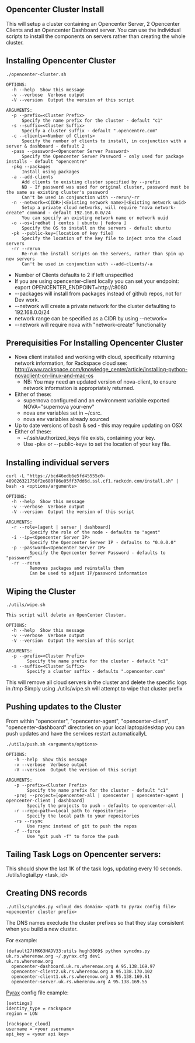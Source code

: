 Opencenter Cluster Install
-----------------------

This will setup a cluster containing an Opencenter Server, 2 Opencenter Clients and an Opencenter Dashboard server.
You can use the individual scripts to install the components on servers rather than creating the whole cluster.

Installing Opencenter Cluster
-----------------------

    ./opencenter-cluster.sh

    OPTIONS:
      -h --help  Show this message
      -v --verbose  Verbose output
      -V --version  Output the version of this script

    ARGUMENTS:
      -p --prefix=<Cluster Prefix>
          Specify the name prefix for the cluster - default "c1"
      -s --suffix=<Cluster Suffix>
          Specify a cluster suffix - default ".opencentre.com"
      -c --clients=<Number of Clients>
          Specify the number of clients to install, in conjunction with a server & dashboard - default 2
      -pass --password=<Opencenter Server Password>
          Specify the Opencenter Server Password - only used for package installs - default "opencentre"
      -pkg --packages
          Install using packages
      -a --add-clients
          Add clients to existing cluster specified by --prefix
          NB - If password was used for original cluster, password must be the same as existing cluster's password
          Can't be used in conjunction with --rerun/-rr
      -n --network=<CIDR>|<Existing network name>|<Existing network uuid>
          Setup a private cloud networks, will require "nova network-create" command - default 192.168.0.0/24
          You can specify an existing network name or network uuid
      -o --os=[redhat | centos | ubuntu | fedora ]
          Specify the OS to install on the servers - default ubuntu
      -pk --public-key=[location of key file]
          Specify the location of the key file to inject onto the cloud servers
      -rr --rerun
          Re-run the install scripts on the servers, rather than spin up new servers
          Can't be used in conjunction with --add-clients/-a

* Number of Clients defaults to 2 if left unspecified
* If you are using opencenter-client locally you can set your endpoint:
export OPENCENTER_ENDPOINT=http://<ip of server>:8080
* --packages will install from packages instead of github repos, not for Dev work.
* --network will create a private network for the cluster defaulting to 192.168.0.0/24
* network range can be specified as a CIDR by using --network=<CIDR>
* --network will require nova with "network-create" functionality

Prerequisities For Installing Opencenter Cluster
-----------------------

* Nova client installed and working with cloud, specifically returning network information, for Rackspace cloud see:
    http://www.rackspace.com/knowledge_center/article/installing-python-novaclient-on-linux-and-mac-os
  * NB: You may need an updated version of nova-client, to ensure network information is appropriately returned.
* Either of these:
  * supernova configured and an environment variable exported NOVA="supernova your-env"
  * nova env variables set in ~/csrc.
  * nova env variables already sourced
* Up to date versions of bash & sed - this may require updating on OSX
* Either of these:
  * ~/.ssh/authorized_keys file exists, containing your key.
  * Use -pk= or --public-key= to set the location of your key file.

Installing individual servers
-----------------------

    curl -L "https://bcd46edb6e5fd45555c0-409026321750f2e680f86e05ff37dd6d.ssl.cf1.rackcdn.com/install.sh" | bash -s <options/arguments>

    OPTIONS:
      -h --help  Show this message
      -v --verbose  Verbose output
      -V --version  Output the version of this script

    ARGUMENTS:
      -r --role=[agent | server | dashboard]
             Specify the role of the node - defaults to "agent"
      -i --ip=<Opencenter Server IP>
             Specify the Opencenter Server IP - defaults to "0.0.0.0"
      -p --password=<Opencenter Server IP>
             Specify the Opencenter Server Password - defaults to "password"
      -rr --rerun
             Removes packages and reinstalls them
             Can be used to adjust IP/password information

Wiping the Cluster 
-----------------------

    ./utils/wipe.sh

    This script will delete an OpenCenter Cluster.

    OPTIONS:
      -h --help  Show this message
      -v --verbose  Verbose output
      -V --version  Output the version of this script

    ARGUMENTS:
      -p --prefix=<Cluster Prefix>
            Specify the name prefix for the cluster - default "c1"
      -s --suffix=<Cluster Suffix>
            Specify a cluster suffix - defaults ".opencenter.com"


This will remove all cloud servers in the cluster and delete the specific logs in /tmp
Simply using ./utils/wipe.sh <Cluster-Prefix> will attempt to wipe that cluster prefix

Pushing updates to the Cluster
-----------------------

From within "opencenter", "opencenter-agent", "opencenter-client", "opencenter-dashboard" directories on your local laptop/desktop
you can push updates and have the services restart automaticallyL

    ./utils/push.sh <arguments/options>

    OPTIONS:
       -h --help  Show this message
       -v --verbose  Verbose output
       -V --version  Output the version of this script

    ARGUMENTS:
       -p --prefix=<Cluster Prefix>
            Specify the name prefix for the cluster - default "c1"
       -proj --project=[opencenter-all | opencenter | opencenter-agent | opencenter-client | dashboard]
            Specify the projects to push - defaults to opencenter-all
       -r --repo-path=<Local path to repositories>
            Specify the local path to your repositories
       -rs --rsync
            Use rsync instead of git to push the repos
       -f --force
            Use "git push -f" to force the push

 Tailing Task Logs on Opencenter servers:
-----------------------

This should show the last 1K of the task logs, updating every 10 seconds.
    ./utils/logtail.py <task_id>
 
Creating DNS records
--------------------

    ./utils/syncdns.py <cloud dns domain> <path to pyrax config file> <opencenter cluster prefix>

The DNS names execlude the cluster prefixes so that they stay consistent when you build a new cluster.

For example:

    (default27)MK63HADV33:utils hugh3869$ python syncdns.py uk.rs.wherenow.org ~/.pyrax.cfg dev1
    uk.rs.wherenow.org
      opencenter-dashboard.uk.rs.wherenow.org A 95.138.169.97
      opencenter-client2.uk.rs.wherenow.org A 95.138.170.102
      opencenter-client1.uk.rs.wherenow.org A 95.138.169.61
      opencenter-server.uk.rs.wherenow.org A 95.138.169.55

[Pyrax](https://github.com/rackspace/pyrax/blob/master/docs/pyrax_doc.md) config file example:

    [settings]
    identity_type = rackspace
    region = LON

    [rackspace_cloud]
    username = <your username>
    api_key = <your api key>
